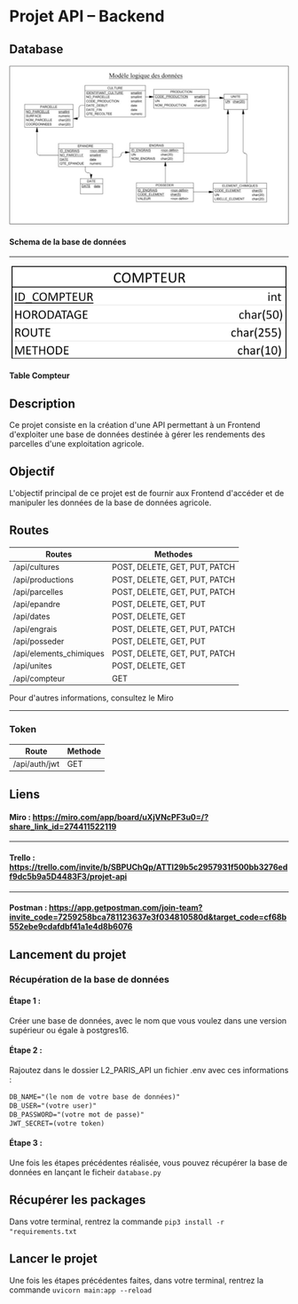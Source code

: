 # Projet API – Backend

## Database

![Schema de la base de données](Schema_base_de_donnee_API.png) 
#### Schema de la base de données

---

![Table compteur](Table_compteur.png)
#### Table Compteur 

## Description

Ce projet consiste en la création d'une API permettant à un Frontend d'exploiter une base de données 
destinée à gérer les rendements des parcelles d'une exploitation agricole.

## Objectif

L'objectif principal de ce projet est de fournir aux Frontend d'accéder et de manipuler les données de la base de données agricole.

## Routes

| Routes                  | Methodes                      |        
|-------------------------|-------------------------------|
| /api/cultures           | POST, DELETE, GET, PUT, PATCH |
| /api/productions        | POST, DELETE, GET, PUT, PATCH | 
| /api/parcelles          | POST, DELETE, GET, PUT, PATCH | 
| /api/epandre            | POST, DELETE, GET, PUT        | 
| /api/dates              | POST, DELETE, GET             | 
| /api/engrais            | POST, DELETE, GET, PUT, PATCH | 
| /api/posseder           | POST, DELETE, GET, PUT        | 
| /api/elements_chimiques | POST, DELETE, GET, PUT, PATCH | 
| /api/unites             | POST, DELETE, GET             | 
| /api/compteur           | GET                           |

Pour d'autres informations, consultez le Miro

---

### Token

| Route           | Methode |
|-----------------|---------|
| /api/auth/jwt   | GET     |

## Liens

#### Miro : https://miro.com/app/board/uXjVNcPF3u0=/?share_link_id=274411522119

---

#### Trello : https://trello.com/invite/b/SBPUChQp/ATTI29b5c2957931f500bb3276edf9dc5b9a5D4483F3/projet-api

---

#### Postman : https://app.getpostman.com/join-team?invite_code=7259258bca781123637e3f034810580d&target_code=cf68b552ebe9cdafdbf41a1e4d8b6076

## Lancement du projet

### Récupération de la base de données

#### Étape 1 :
Créer une base de données, avec le nom que vous voulez dans une version supérieur ou égale à postgres16.

#### Étape 2 :
Rajoutez dans le dossier L2_PARIS_API un fichier .env avec ces informations :
```
DB_NAME="(le nom de votre base de données)"  
DB_USER="(votre user)"  
DB_PASSWORD="(votre mot de passe)"
JWT_SECRET=(votre token)
```

#### Étape 3 : 
Une fois les étapes précédentes réalisée, vous pouvez récupérer la base de données en lançant le ficheir ```database.py```

## Récupérer les packages

Dans votre terminal, rentrez la commande ```pip3 install -r "requirements.txt```

## Lancer le projet
Une fois les étapes précédentes faites, dans votre terminal, rentrez la commande ```uvicorn main:app --reload```




